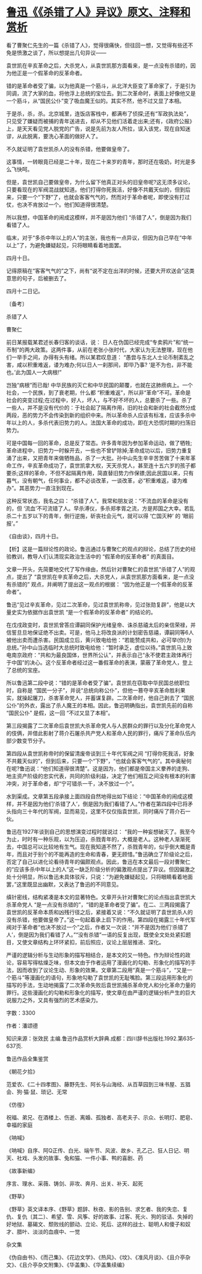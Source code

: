 # [鲁迅《《杀错了人》异议》原文、注释和赏析](https://www.vrrw.net/wx/9671.html)

看了曹聚仁先生的一篇《杀错了人》，觉得很痛快，但往回一想，又觉得有些还不免是愤激之谈了，所以想提出几句异议——

袁世凯在辛亥革命之后，大杀党人，从袁世凯那方面看来，是一点没有杀错的，因为他正是一个假革命的反革命者。

错的是革命者受了骗，以为他真是一个筋斗，从北洋大臣变了革命家了，于是引为同调，流了大家的血，将他浮上总统的宝位去。到二次革命时，表面上好像他又是一个筋斗，从“国民公仆”变了吸血魔王似的。其实不然，他不过又显了本相。

于是杀，杀，杀。北京城里，连饭店客栈中，都满布了侦探;还有“军政执法处”，只见受了嫌疑而被捕的青年送进去，却从不见他们活着走出来;还有，《政府公报》上，是天天看见党人脱党的广告，说是先前为友人所拉，误入该党，现在自知迷谬，从此脱离，要洗心革面的做好人了。

不久就证明了袁世凯杀人的没有杀错，他要做皇帝了。

这事情，一转眼竟已经是二十年，现在二十来岁的青年，那时还在吸奶，时光是多么飞快呵。

但是，袁世凯自己要做皇帝，为什么留下他真正对头的旧皇帝呢?这无须多议论，只要看现在的军阀混战就知道。他们打得你死我活，好像不共戴天似的，但到后来，只要一个“下野”了，也就会客客气气的，然而对于革命者呢，即使没有打过仗，也决不肯放过一个。他们知道得很清楚。

所以我想，中国革命的闹成这模样，并不是因为他们 “杀错了人”，倒是因为我们看错了人。

临末，对于“多杀中年以上的人”的主张，我也有一点异议，但因为自己早在“中年以上”了，为避免嫌疑起见，只将眼睛看着地面罢。

四月十日。

记得原稿在“客客气气的”之下，尚有“说不定在出洋的时候，还要大开欢送会”这类意思的句子，后被删去了。

四月十二日记。

〔备考〕

杀错了人

曹聚仁

前日某报载某君述长春归客的谈话，说： 日人在伪国已经完成“专卖鸦片”和“统一币制”的两大政策。这两件事，从前在老张小张时代，大家认为无法整理，现在他们一举手之间，办得有头有绪。所以某君叹息道： “愚尝与东北人士论币制紊乱之害，咸以积重难返，诿为难办;何以日人一刹那间，即毕乃事? ‘是不为也，非不能也。’此为国人一大病根!”

岂独“病根”而已哉! 中华民族的灭亡和中华民国的颠覆，也就在这肺痨病上。一个社会，一个民族，到了衰老期，什么都 “积重难返”，所以非“革命”不可。革命是社会的突变过程;在过程中，好人，坏人，与不好不坏的人，总要杀了一些。杀了一些人，并不是没有代价的：于社会起了隔离作用，旧的社会和新的社会截然分成两段，恶的势力不会传染到新的组织中来。所以革命杀人应该有标准，应该多杀中年以上的人，多杀代表旧势力的人。法国大革命的成功，即在大恐慌时期的扫荡旧势力。

可是中国每一回的革命，总是反了常态。许多青年因为参加革命运动，做了牺牲;革命进程中，旧势力一时躲开去，一些也不曾铲除掉;革命成功以后，旧势力重复涌了出来，又把青年来做牺牲品，杀了一大批。孙中山先生辛辛苦苦做了十来年革命工作，辛亥革命成功了，袁世凯拿大权，天天杀党人，甚至连十五六岁的孩子都要杀;这样的革命，不但不起隔离作用，简直替旧势力作保镖;因此民国以来，只有暮气，没有朝气，任何事业，都不必谈改革，一谈改革，必“积重难返，诿为难办”。其恶势力一直注到现在。

这种反常状态，我名之曰： “杀错了人”。我常和朋友说：“不流血的革命是没有的，但 ‘流血’不可流错了人。早杀溥仪，多杀郑孝胥之流，方是邦国之大幸。若乱杀二十五岁以下的青年，倒行逆施，斫丧社会元气，就可以得 ‘亡国灭种’ 的 ‘眼前报’。”

《自由谈》，四月十日。



【析】这是一篇辩论性的政论。鲁迅通过与曹聚仁的观点的辩论，总结了历史的经验教训，教导人们认清现实政治生活中的 “假革命的反革命者” 的真面目。

文章一开头，先简要地交代了写作缘由，然后针对曹聚仁的袁世凯“杀错了人”的观点，提出了 “袁世凯在辛亥革命之后，大杀党人，从袁世凯那方面看来，是一点没有杀错的” 观点，并阐明了提出这一观点的根据： “因为他正是一个假革命的反革命者”。

鲁迅“见过辛亥革命，见过二次革命，见过袁世凯称帝，见过张勋复辟”，他是以大量史实为依据作出袁世凯 “是一个假革命的反革命者” 的结论的。

在戊戌政变时，袁世凯曾答应谭嗣同保护光绪皇帝、诛杀慈禧太后的亲信荣禄，并信誓旦旦地保证绝不出卖。可是，他马上将改良派的计划密告慈禧，谭嗣同等6人被他出卖而遭杀害。民国成立后，黄兴致电给他：“若能赞成共和，必可举(你)为总统。”孙中山当选临时大总统时致电给他：“暂时承乏，虚位以待。”袁世凯马上致电南京政府：“共和为最良国体，世界所公认”，并表示自己“永不使君主政体再行于中国”的决心。这个反革命者经过这一番假革命的表演，蒙蔽了革命党人，登上了总统的宝座。

所以鲁迅第二段中说：“错的是革命者受了骗”。袁世凯在窃取中华民国总统职位时，自称是 “国民一分子”，并说“总统向称公仆”，但他一篡夺辛亥革命胜利果实，就操起屠刀，杀害革命党人，并蓄谋复辟。二次革命时，他自己剥去了 “国民公仆”的外衣，露出了杀人魔王的本相。因此，鲁迅明确指出，袁世凯先前的自称 “国民公仆” 是假，这一回 “不过又显了本相”。

第三段揭露了二次革命后袁世凯大杀革命党人与人民群众的罪行以及分化革命党人的伎俩，并借此影射了蒋介石屠杀共产党人和革命人民的罪行，痛斥了革命队伍内部少数变节分子。

第四段从袁世凯称帝时的保留清废帝谈到三十年代军阀之间 “打得你死我活，好象不共戴天似的”，但到后来，只要一个“下野”，“也就会客客气气的”。其中奥秘何在呢?鲁迅说：“他们知道得很清楚”。这是因为，他们都是帝国主义豢养的走狗、地主资产阶级的忠实代表，共同的阶级利益，决定了他们相互之间没有根本的利害冲突，对于革命者，却“宁可错杀一千，决不放过一个”。

水到渠成。文章第五段承接上面四段自然地得出如下结论：“中国革命的闹成这模样，并不是因为他们‘杀错了人’，倒是因为我们看错了人。”作者在第四段中已将矛头指向三十年代的军阀，显而易见，这里不仅仅指袁世凯，同时痛斥了蒋介石一伙。

鲁迅在1927年谈到自己的思想演变过程时就说过： “我的一种妄想破灭了。我至今为止，时时有一种乐观，以为压迫，杀戮青年的，大概是老人。这种老人渐渐死去，中国总可以比较地有生气。现在我知道不然了，杀戮青年的，似乎倒大概是青年，而且对于别个的不能再造的生命和青春，更无顾惜。”鲁迅确立了阶级论之后，否定了自己以进化论看待青年的偏颇观点。因此，鲁迅在本文最后一段对曹聚仁的“应该多杀中年以上的人”这一缺乏阶级分析的偏激观点提出了异议。但因偏激之处十分明显，所以鲁迅未具体驳斥，只说：“为避免嫌疑起见，只将眼睛看着地面罢，”这里既显出幽默，又表达了鲁迅的不同意见。

缜针密线，结构紧凑是本文的显著特色。文章开头针对曹聚仁的论点指出袁世凯大杀革命党人 “是一点没有杀错的”，“错的是革命者受了骗”。在二、三两段揭露了袁世凯的反革命本质和凶残行径之后，紧接着又说：“不久就证明了袁世凯杀人的没有杀错，他要做皇帝了。”这一句起着承上启下的作用。第四段在揭露三十年代军阀对于革命者“也决不放过一个”之后，作者又一次说：“并不是因为他们‘杀错了人’，倒是因为我们看错了人。”“没有杀错”一语的反复出现，既使全文处处紧扣题目，又使文章结构上环环紧扣，前后照应，议论上层层推进、深化。

严谨的逻辑分析与生动形象的描写相结合，是本文的又一特色。作为辩论性的政论，容易写得枯燥乏味，但本文由于作者运用了漫画化的勾勒、形象化的描写的手法，因而收到了议论生动、形象的效果。文章第二段用“真是一个筋斗”，“又是一个筋斗”等漫画化的语句，形象地勾勒了袁世凯的无耻嘴脸。第三段运用形象化的描写的手法，生动地揭露了二次革命失败后袁世凯捕杀革命党人和分化革命力量的罪行。这些漫画化的勾勒和形象化的描写，使文章在由严谨的逻辑分析产生的巨大说服力之外，又具有强烈的艺术感染力。

字数：3300

作者：潘颂德

知识来源：张效民 主编.鲁迅作品赏析大辞典.成都：四川辞书出版社.1992.第635-637页.

鲁迅作品全集鉴赏

《朝花夕拾》

范爱农、《二十四孝图》、藤野先生、阿长与山海经、从百草园到三味书屋、五猖会、狗·猫·鼠、琐记、无常

《仿徨》

祝福、弟兄、在酒楼上、伤逝、离婚、孤独者、高老夫子、示众、长明灯、肥皂、幸福的家庭

《呐喊》

《呐喊》自序、阿Q正传、白光、端午节、风波、故乡、孔乙己、狂人日记、明天、社戏、头发的故事、兔和猫、一件小事、鸭的喜剧、药

《故事新编》

序言、理水、采薇、铸剑、非攻、奔月、出关、补天、起死

《野草》

《野草》英文译本序、《野草》题辞、秋夜、影的告别、求乞者、我的失恋、复仇、复仇〔其二〕、希望、雪、风筝、好的故事、过客、死火、狗的驳诘、失掉的好地狱、墓碣文、颓败线的颤动、立论、死后、这样的战士、聪明人和傻子和奴才、腊叶、淡淡的血痕中、一觉

杂文集

《伪自由书》、《而己集》、《花边文学》、《热风》、《坟》、《准风月谈》、《且介亭杂文》、《且介亭杂文附集》、《华盖集》、《华盖集续编》

